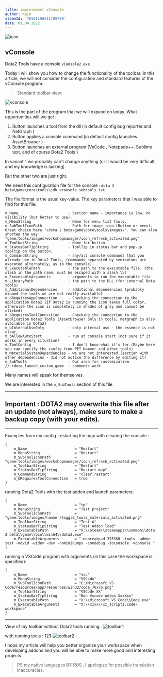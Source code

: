 ```yaml
---
title: improvement vConsole
author: Kain
steamId: '76561198011709789'
date: 01.04.2022
---
```

![icon](/images/improvement-vconsole/logo.png)
 ## vConsole
Dota2 Tools have a console `vConsole2.exe`
 
 Today I will show you how to change the functionality of the toolbar. In this article, we will not consider the configuration and standard features of the vConsole program.

> Standard toolbar view:

![vconsole](/images/improvement-vconsole/vConsole.png)

This is the part of the program that we will expand on today.
What opportunities will we get :

1) Button launches a tool from the dll (in default config bug reporter and NetGraph )
1) Button applies a console command (in default config launches AssetBrowser )
1) Button launches an external program (VsCode , Notepade++, Sublime text, and of course Dota2 Tools )

In variant 1 we probably can't change anything (or it would be very difficult and my knowledge is lacking).

But the other two are just right.

We need this configuration file for the console :
`dota 2 beta\game\core\tools\sdk_vconsole_subtools.txt`

The file format is the usual key-value. The key parameters that I was able to find for this file:

```
m_Name                       - Section name - importance is low, no visibility (but better to use).
m_MenuString                 - Name for menu list Tools.
m_SubToolIconPath            - Path for image icon (Button or menu). Great choice here "\dota 2 beta\game\core\tools\images\". You can also shorten the way "game:tools/images/workshopmanager/icon_refresh_activated.png"
m_ToolbarString              - Name for button.
m_StatusBarTipString         - ToolTip in status bar and pop-up tooltip on the button.
m_CommandString              - any/all console commands that you already use in Dota2 Tools, (commands separated by semicolons are executed alternately, as in the console).
m_ExecutablePath             - the path to the executable file. (the slash in the path name, must be escaped with a slash \\)
m_ExecutableArguments        - arguments to run the executable file
m_LibraryPath                - the path to the DLL (for internal Dota tools)
m_AdditionalDependencies     - additional dependencies (probably expand the tools we are not really available)
m_bRequiresAppConnection     - Checking the connection to the application Dota2 (if Dota2 is running the icon takes full color, otherwise the icon is completely in shades of gray and cannot be clicked) 
m_bRequiresToolConnection    - Checking the connection to the application Dota2 Tools (AssetBrowser only in tools, netgraph is also available in Dota2)
m_bInternalUseOnly           - only internal use - the essence is not clear.
m_bAllowAutoStart            - run at console start (not sure if it works in every situation)
m_ToolConfig                 - I don't know what it's for.(Maybe here you can specify the config from PET Hammer and other tools)
m_MaterialSystemDependencies - we are not interested (section with other dependencies - did not notice the difference by editing it)
m_SubTools                   - Our area for customization
// +dota_launch_custom_game  - comments work
```
Many names will speak for themselves.

We are interested in the `m_SubTools` section of this file.

***
## **__Important : DOTA2 may overwrite this file after an update (not always), make sure to make a backup copy (with your edits).__**
***

Examples from my config.
restarting the map with clearing the console :
```
{
    m_Name                      = "Restart" 
    m_MenuString                = "Restart"
    m_SubToolIconPath           = "game:tools/images/workshopmanager/icon_refresh_activated.png"
    m_ToolbarString             = "Restart"
    m_StatusBarTipString        = "Restart map"
    m_CommandString             = "clear;restart"
    m_bRequiresToolConnection   = true
}
```

running Dota2 Tools with the test addon and launch parameters:
```
{
    m_Name                      = "tp"
    m_MenuString                = "Test project"
    m_SubToolIconPath           = "game:tools/images/hammer/toggle_tools_materials_activated.png"
    m_ToolbarString             = "Test A"
    m_StatusBarTipString        = "Test Addon load"
    m_ExecutablePath            = "X:\\Steam\\steamapps\\common\\dota 2 beta\\game\\bin\\win64\\dota2.exe"
    m_ExecutableArguments       = "-nobreakpad 375360 -tools -addon test -novid -uidev -dev -nominidumps -condebug -toconsole -vconsole "
}
```
running a VSCode program with arguments (in this case the workspace is specified):
```
{
    m_Name                      = "vsc"
    m_MenuString                = "VSCode"
    m_SubToolIconPath           = "C:/Microsoft VS Code/resources/app/resources/win32/code_70x70.png"
    m_ToolbarString             = "VSCode XX"
    m_StatusBarTipString        = "Run Vscode Addon XxxXxx"
    m_ExecutablePath            = "X:\\Microsoft VS Code\\Code.exe"
    m_ExecutableArguments       = "X:\\xxxx\\xx_scripts.code-workspace"
}
```

***
View of my toolbar without Dota2 tools running :
![toolbar1](/images/improvement-vconsole/toolbar1.png)

with running tools :
123
![toolbar2](/images/improvement-vconsole/toolbar2.png)

I hope my article will help you better organize your workspace when developing addons and you will be able to make more good and interesting projects.
> PS my native languages BY RUS , I apologize for possible translation inaccuracies.
